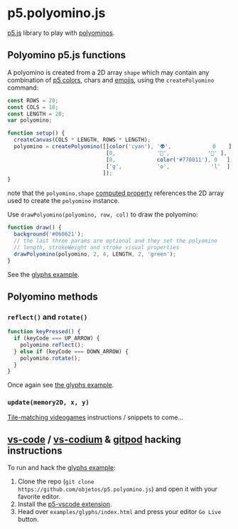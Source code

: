 # p5.polyomino.js

[p5.js](https://p5js.org/) library to play with [polyominos](https://en.wikipedia.org/wiki/Polyomino).

## Polyomino p5.js functions

A polyomino is created from a 2D array `shape` which may contain any combination of [p5 colors](https://p5js.org/reference/#/p5.Color), chars and [emojis](https://emojipedia.org/), using the `createPolyomino` command:

```js
const ROWS = 20;
const COLS = 10;
const LENGTH = 20;
var polyomino;

function setup() {
  createCanvas(COLS * LENGTH, ROWS * LENGTH);
  polyomino = createPolyomino([[color('cyan'), '👽',             0    ],
                               [0,             '🤔',            '🙈' ],
                               [0,             color('#770811'), 0   ],
                               ['g',           'o',             'l'  ]
                              ]);
}
```

note that the `polyomino.shape` [computed property](https://www.w3schools.com/js/js_object_accessors.asp) references the 2D array used to create the `polyomino` instance.

Use `drawPolyomino(polyomino, row, col)` to draw the polyomino:

```js
function draw() {
  background('#060621');
  // the last three params are optional and they set the polyomino
  // length, strokeWeight and stroke visual properties
  drawPolyomino(polyomino, 2, 4, LENGTH, 2, 'green');
}
```

See the [glyphs example](https://github.com/nakednous/p5.polyomino.js/blob/master/examples/glyphs/sketch.js).

## Polyomino methods

### `reflect()` and `rotate()`

```js
function keyPressed() {
  if (keyCode === UP_ARROW) {
    polyomino.reflect();
  } else if (keyCode === DOWN_ARROW) {
    polyomino.rotate();
  }
}
```

Once again see [the glyphs example](https://github.com/nakednous/p5.polyomino.js/blob/master/examples/glyphs/sketch.js).

### `update(memory2D, x, y)`

[Tile-matching videogames](https://en.wikipedia.org/wiki/Tile-matching_video_game) instructions / snippets to come...

## [vs-code](https://code.visualstudio.com/) / [vs-codium](https://vscodium.com/) & [gitpod](https://www.gitpod.io/) hacking instructions

To run and hack the [glyphs example](https://github.com/nakednous/p5.polyomino.js/blob/master/examples/glyphs/sketch.js):

1. Clone the repo (`git clone https://github.com/objetos/p5.polyomino.js`) and open it with your favorite editor.
2. Install the [p5-vscode extension](https://marketplace.visualstudio.com/items?itemName=samplavigne.p5-vscode).
3. Head over `examples/glyphs/index.html` and press your editor `Go Live` button.